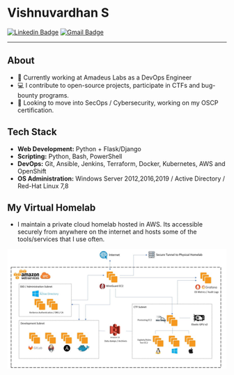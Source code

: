 # Vishnuvardhan S

[![Linkedin Badge](https://img.shields.io/badge/-@vishnuvardhan--kumar-blue?style=flat-square&logo=Linkedin&logoColor=white&link=https://www.linkedin.com/in/vishnuvardhan-kumar/)](https://www.linkedin.com/in/vishnuvardhan-kumar/) 
[![Gmail Badge](https://img.shields.io/badge/-vishnukumar1997@gmail.com-c14438?style=flat-square&logo=Gmail&logoColor=white&link=mailto:vishnukumar1997@gmail.com)](mailto:vishnukumar1997@gmail.com)
<!-- ![Visitors](https://visitor-badge.glitch.me/badge?page_id=vishnuvardhan-kumar.vishnuvardhan-kumar) -->
---
      
## About
- 💼 Currently working at Amadeus Labs as a DevOps Engineer
- 💻 I contribute to open-source projects, participate in CTFs and bug-bounty programs.
- 🚀 Looking to move into SecOps / Cybersecurity, working on my OSCP certification.

## Tech Stack
- **Web Development:** Python + Flask/Django
- **Scripting:** Python, Bash, PowerShell
- **DevOps:** Git, Ansible, Jenkins, Terraform, Docker, Kubernetes, AWS and OpenShift
- **OS Administration:** Windows Server 2012,2016,2019 / Active Directory / Red-Hat Linux 7,8

## My Virtual Homelab
- I maintain a private cloud homelab hosted in AWS. Its accessible securely from anywhere on the internet and hosts some of the tools/services that
I use often.

![Network Diagram](https://raw.githubusercontent.com/vishnuvardhan-kumar/vishnuvardhan-kumar/master/homelab.JPG)

